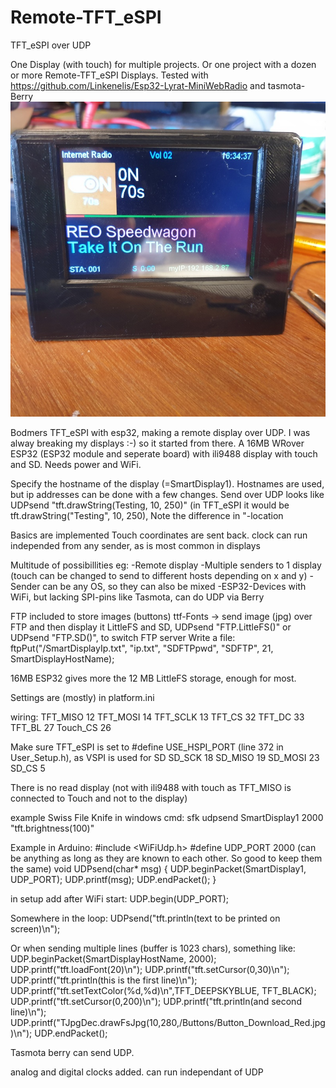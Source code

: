 # Remote-TFT_eSPI
TFT_eSPI over UDP

One Display (with touch) for multiple projects. Or one project with a dozen or more Remote-TFT_eSPI Displays.
Tested with https://github.com/Linkenelis/Esp32-Lyrat-MiniWebRadio and tasmota-Berry
![Display](https://github.com/Linkenelis/Remote-TFT_eSPI/blob/main/Working.jpg)

Bodmers TFT_eSPI with esp32, making a remote display over UDP.
I was alway breaking my displays :-) so it started from there.
A 16MB WRover ESP32 (ESP32 module and seperate board) with ili9488 display with touch and SD.
Needs power and WiFi.

Specify the hostname of the display (=SmartDisplay1). Hostnames are used, but ip addresses can be done with a few changes.
Send over UDP looks like UDPsend "tft.drawString(Testing, 10, 250)" (in TFT_eSPI it would be tft.drawString("Testing", 10, 250), Note the difference in "-location

Basics are implemented
Touch coordinates are sent back.
clock can run independed from any sender, as is most common in displays

Multitude of possibillities eg:
-Remote display
-Multiple senders to 1 display (touch can be changed to send to different hosts depending on x and y)
-Sender can be any OS, so they can also be mixed
-ESP32-Devices with WiFi, but lacking SPI-pins like Tasmota, can do UDP via Berry

FTP included to store images (buttons) ttf-Fonts -> send image (jpg) over FTP and then display it
LittleFS and SD, UDPsend "FTP.LittleFS()" or UDPsend "FTP.SD()", to switch FTP server
Write a file:
ftpPut("/SmartDisplayIp.txt", "ip.txt", "SDFTPpwd", "SDFTP", 21, SmartDisplayHostName);

16MB ESP32 gives more the 12 MB LittleFS storage, enough for most.

Settings are (mostly) in platform.ini

wiring:
TFT_MISO 12
TFT_MOSI 14
TFT_SCLK 13
TFT_CS   32
TFT_DC   33
TFT_BL   27
Touch_CS 26

Make sure TFT_eSPI is set to #define USE_HSPI_PORT (line 372 in User_Setup.h), as VSPI is used for SD
SD_SCK  18
SD_MISO 19
SD_MOSI 23
SD_CS   5

There is no read display (not with ili9488 with touch as TFT_MISO is connected to Touch and not to the display)

example Swiss File Knife in windows cmd: sfk udpsend SmartDisplay1 2000 "tft.brightness(100)"

Example in Arduino:
#include <WiFiUdp.h>
#define UDP_PORT 2000 (can be anything as long as they are known to each other. So good to keep them the same)
void UDPsend(char* msg)
{
  UDP.beginPacket(SmartDisplay1, UDP_PORT);
  UDP.printf(msg);
  UDP.endPacket();
}

in setup add after WiFi start:
UDP.begin(UDP_PORT);

Somewhere in the loop:
UDPsend("tft.println(text to be printed on screen)\n");

Or when sending multiple lines (buffer is 1023 chars), something like:
 UDP.beginPacket(SmartDisplayHostName, 2000);
 UDP.printf("tft.loadFont(20)\n");
 UDP.printf("tft.setCursor(0,30)\n");
 UDP.printf("tft.println(this is the first line)\n");
 UDP.printf("tft.setTextColor(%d,%d)\n",TFT_DEEPSKYBLUE, TFT_BLACK);
 UDP.printf("tft.setCursor(0,200)\n");
 UDP.printf("tft.println(and second line)\n");
 UDP.printf("TJpgDec.drawFsJpg(10,280,/Buttons/Button_Download_Red.jpg)\n");
 UDP.endPacket();

Tasmota berry can send UDP.

analog and digital clocks added. can run independant of UDP
